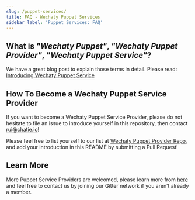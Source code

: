 ```yaml
---
slug: /puppet-services/
title: FAQ - Wechaty Puppet Services
sidebar_label: 'Puppet Services: FAQ'
---
```


## What is _"Wechaty Puppet"_, _"Wechaty Puppet Provider"_, _"Wechaty Puppet Service"_?

We have a great blog post to explain those terms in detail. Please read: [Introducing Wechaty Puppet Service](https://wechaty.js.org/2021/01/14/wechaty-puppet-service/)

## How To Become a Wechaty Puppet Service Provider

If you want to become a Wechaty Puppet Service Provider, please do not hesitate to file an issue to introduce yourself in this repository, then contact rui@chatie.io!

Please feel free to list yourself to our list at [Wechaty Puppet Provider Repo](https://github.com/wechaty/puppet-services/), and add your introduction in this README by submitting a Pull Request!

## Learn More

More Puppet Service Providers are welcomed, please learn more from [here](https://github.com/wechaty/puppet-services) and feel free to contact us by joining our Gitter network if you aren’t already a member.
